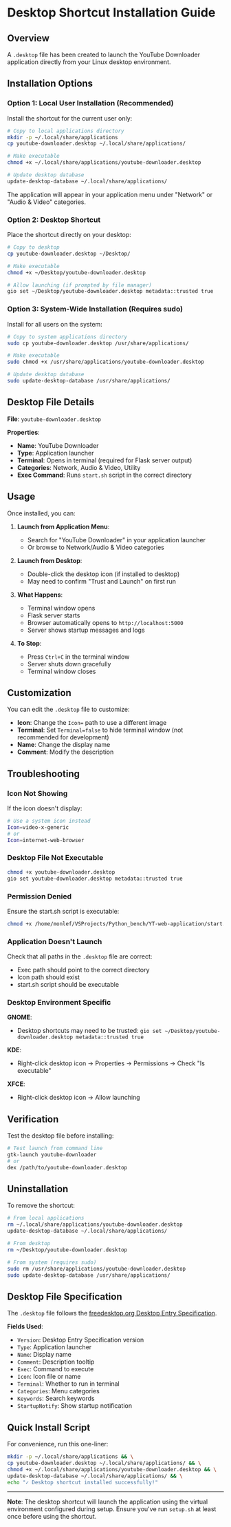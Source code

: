 # Desktop Shortcut Installation Guide

## Overview

A `.desktop` file has been created to launch the YouTube Downloader application directly from your Linux desktop environment.

## Installation Options

### Option 1: Local User Installation (Recommended)

Install the shortcut for the current user only:

```bash
# Copy to local applications directory
mkdir -p ~/.local/share/applications
cp youtube-downloader.desktop ~/.local/share/applications/

# Make executable
chmod +x ~/.local/share/applications/youtube-downloader.desktop

# Update desktop database
update-desktop-database ~/.local/share/applications/
```

The application will appear in your application menu under "Network" or "Audio & Video" categories.

### Option 2: Desktop Shortcut

Place the shortcut directly on your desktop:

```bash
# Copy to desktop
cp youtube-downloader.desktop ~/Desktop/

# Make executable
chmod +x ~/Desktop/youtube-downloader.desktop

# Allow launching (if prompted by file manager)
gio set ~/Desktop/youtube-downloader.desktop metadata::trusted true
```

### Option 3: System-Wide Installation (Requires sudo)

Install for all users on the system:

```bash
# Copy to system applications directory
sudo cp youtube-downloader.desktop /usr/share/applications/

# Make executable
sudo chmod +x /usr/share/applications/youtube-downloader.desktop

# Update desktop database
sudo update-desktop-database /usr/share/applications/
```

## Desktop File Details

**File**: `youtube-downloader.desktop`

**Properties**:
- **Name**: YouTube Downloader
- **Type**: Application launcher
- **Terminal**: Opens in terminal (required for Flask server output)
- **Categories**: Network, Audio & Video, Utility
- **Exec Command**: Runs `start.sh` script in the correct directory

## Usage

Once installed, you can:

1. **Launch from Application Menu**: 
   - Search for "YouTube Downloader" in your application launcher
   - Or browse to Network/Audio & Video categories

2. **Launch from Desktop**: 
   - Double-click the desktop icon (if installed to desktop)
   - May need to confirm "Trust and Launch" on first run

3. **What Happens**:
   - Terminal window opens
   - Flask server starts
   - Browser automatically opens to `http://localhost:5000`
   - Server shows startup messages and logs

4. **To Stop**:
   - Press `Ctrl+C` in the terminal window
   - Server shuts down gracefully
   - Terminal window closes

## Customization

You can edit the `.desktop` file to customize:

- **Icon**: Change the `Icon=` path to use a different image
- **Terminal**: Set `Terminal=false` to hide terminal window (not recommended for development)
- **Name**: Change the display name
- **Comment**: Modify the description

## Troubleshooting

### Icon Not Showing
If the icon doesn't display:
```bash
# Use a system icon instead
Icon=video-x-generic
# or
Icon=internet-web-browser
```

### Desktop File Not Executable
```bash
chmod +x youtube-downloader.desktop
gio set youtube-downloader.desktop metadata::trusted true
```

### Permission Denied
Ensure the start.sh script is executable:
```bash
chmod +x /home/monlef/VSProjects/Python_bench/YT-web-application/start.sh
```

### Application Doesn't Launch
Check that all paths in the `.desktop` file are correct:
- Exec path should point to the correct directory
- Icon path should exist
- start.sh script should be executable

### Desktop Environment Specific

**GNOME**:
- Desktop shortcuts may need to be trusted: `gio set ~/Desktop/youtube-downloader.desktop metadata::trusted true`

**KDE**:
- Right-click desktop icon → Properties → Permissions → Check "Is executable"

**XFCE**:
- Right-click desktop icon → Allow launching

## Verification

Test the desktop file before installing:

```bash
# Test launch from command line
gtk-launch youtube-downloader
# or
dex /path/to/youtube-downloader.desktop
```

## Uninstallation

To remove the shortcut:

```bash
# From local applications
rm ~/.local/share/applications/youtube-downloader.desktop
update-desktop-database ~/.local/share/applications/

# From desktop
rm ~/Desktop/youtube-downloader.desktop

# From system (requires sudo)
sudo rm /usr/share/applications/youtube-downloader.desktop
sudo update-desktop-database /usr/share/applications/
```

## Desktop File Specification

The `.desktop` file follows the [freedesktop.org Desktop Entry Specification](https://specifications.freedesktop.org/desktop-entry-spec/latest/).

**Fields Used**:
- `Version`: Desktop Entry Specification version
- `Type`: Application launcher
- `Name`: Display name
- `Comment`: Description tooltip
- `Exec`: Command to execute
- `Icon`: Icon file or name
- `Terminal`: Whether to run in terminal
- `Categories`: Menu categories
- `Keywords`: Search keywords
- `StartupNotify`: Show startup notification

## Quick Install Script

For convenience, run this one-liner:

```bash
mkdir -p ~/.local/share/applications && \
cp youtube-downloader.desktop ~/.local/share/applications/ && \
chmod +x ~/.local/share/applications/youtube-downloader.desktop && \
update-desktop-database ~/.local/share/applications/ && \
echo "✓ Desktop shortcut installed successfully!"
```

---

**Note**: The desktop shortcut will launch the application using the virtual environment configured during setup. Ensure you've run `setup.sh` at least once before using the shortcut.
